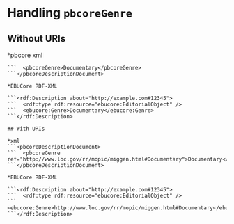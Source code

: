 # Handling `pbcoreGenre`
 
## Without URIs
 
*pbcore xml
```<pbcoreDescriptionDocument>
```  <pbcoreGenre>Documentary</pbcoreGenre>
```</pbcoreDescriptionDocument>

*EBUCore RDF-XML 
 
```<rdf:Description about="http://example.com#12345">
```  <rdf:type rdf:resource="ebucore:EditorialObject" />
```  <ebucore:Genre>Documentary</ebucore:Genre>
```</rdf:Description>

## With URIs
 
*xml
```<pbcoreDescriptionDocument>
```  <pbcoreGenre ref="http://www.loc.gov/rr/mopic/miggen.html#Documentary">Documentary</pbcoreGenre>
```</pbcoreDescriptionDocument>

*EBUCore RDF-XML 
 
```<rdf:Description about="http://example.com#12345">
```  <rdf:type rdf:resource="ebucore:EditorialObject" />
```  <ebucore:Genre>http://www.loc.gov/rr/mopic/miggen.html#Documentary</ebucore:Genre>
```</rdf:Description>

